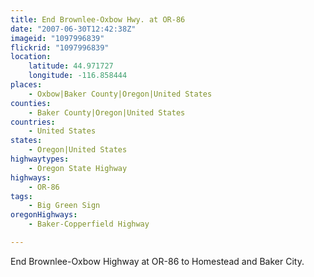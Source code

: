 ```yaml
---
title: End Brownlee-Oxbow Hwy. at OR-86
date: "2007-06-30T12:42:38Z"
imageid: "1097996839"
flickrid: "1097996839"
location:
    latitude: 44.971727
    longitude: -116.858444
places:
    - Oxbow|Baker County|Oregon|United States
counties:
    - Baker County|Oregon|United States
countries:
    - United States
states:
    - Oregon|United States
highwaytypes:
    - Oregon State Highway
highways:
    - OR-86
tags:
    - Big Green Sign
oregonHighways:
    - Baker-Copperfield Highway

---
```

End Brownlee-Oxbow Highway at OR-86 to Homestead and Baker City.